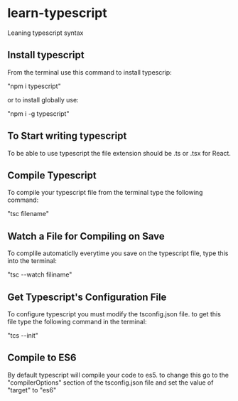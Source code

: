 # learn-typescript

Leaning typescript syntax

## Install typescript

From the terminal use this command to install typescrip:

"npm i typescript"

or to install globally use:

"npm i -g typescript"

## To Start writing typescript

To be able to use typescript the file extension should be .ts or .tsx for React.

## Compile Typescript

To compile your typescript file from the terminal
type the following command:

"tsc filename"

## Watch a File for Compiling on Save

To complile automaticlly everytime you save on the typescript file, type this into the terminal:

"tsc --watch filiname"

## Get Typescript's Configuration File

To configure typescript you must modify the tsconfig.json file. to get this file type the following command in the terminal:

"tcs --init"

## Compile to ES6

By default typescript will compile your code to es5. to change this go to the "compilerOptions" section of the tsconfig.json file and set the value of "target" to "es6"
